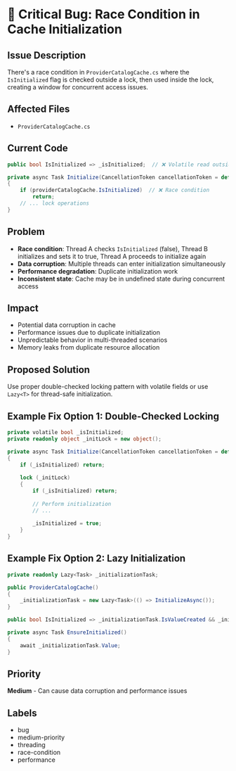 # 🐛 Critical Bug: Race Condition in Cache Initialization

## Issue Description

There's a race condition in `ProviderCatalogCache.cs` where the `IsInitialized` flag is checked outside a lock, then used inside the lock, creating a window for concurrent access issues.

## Affected Files
- `ProviderCatalogCache.cs`

## Current Code
```csharp
public bool IsInitialized => _isInitialized;  // ❌ Volatile read outside lock

private async Task Initialize(CancellationToken cancellationToken = default)
{
    if (providerCatalogCache.IsInitialized)  // ❌ Race condition
        return;
    // ... lock operations
}
```

## Problem
- **Race condition**: Thread A checks `IsInitialized` (false), Thread B initializes and sets it to true, Thread A proceeds to initialize again
- **Data corruption**: Multiple threads can enter initialization simultaneously
- **Performance degradation**: Duplicate initialization work
- **Inconsistent state**: Cache may be in undefined state during concurrent access

## Impact
- Potential data corruption in cache
- Performance issues due to duplicate initialization
- Unpredictable behavior in multi-threaded scenarios
- Memory leaks from duplicate resource allocation

## Proposed Solution
Use proper double-checked locking pattern with volatile fields or use `Lazy<T>` for thread-safe initialization.

## Example Fix Option 1: Double-Checked Locking
```csharp
private volatile bool _isInitialized;
private readonly object _initLock = new object();

private async Task Initialize(CancellationToken cancellationToken = default)
{
    if (_isInitialized) return;
    
    lock (_initLock)
    {
        if (_isInitialized) return;
        
        // Perform initialization
        // ...
        
        _isInitialized = true;
    }
}
```

## Example Fix Option 2: Lazy Initialization
```csharp
private readonly Lazy<Task> _initializationTask;

public ProviderCatalogCache()
{
    _initializationTask = new Lazy<Task>(() => InitializeAsync());
}

public bool IsInitialized => _initializationTask.IsValueCreated && _initializationTask.Value.IsCompleted;

private async Task EnsureInitialized()
{
    await _initializationTask.Value;
}
```

## Priority
**Medium** - Can cause data corruption and performance issues

## Labels
- bug
- medium-priority
- threading
- race-condition
- performance

